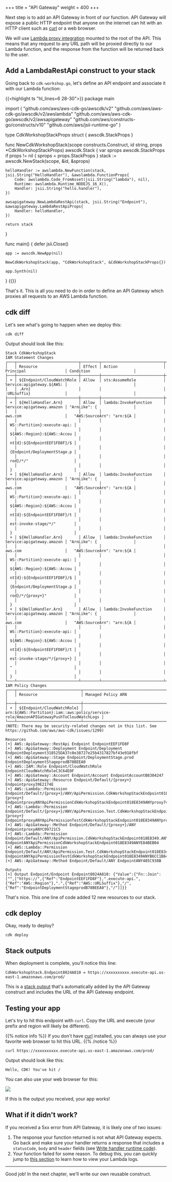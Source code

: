 +++
title = "API Gateway"
weight = 400
+++

Next step is to add an API Gateway in front of our function. API Gateway will
expose a public HTTP endpoint that anyone on the internet can hit with an HTTP
client such as [curl](https://curl.haxx.se/) or a web browser.

We will use [Lambda proxy
integration](https://docs.aws.amazon.com/apigateway/latest/developerguide/api-gateway-create-api-as-simple-proxy-for-lambda.html)
mounted to the root of the API. This means that any request to any URL path will
be proxied directly to our Lambda function, and the response from the function
will be returned back to the user.

## Add a LambdaRestApi construct to your stack

Going back to `cdk-workshop.go`, let's define an API endpoint and associate it with our Lambda function:

{{<highlight ts "hl_lines=6 28-30">}}
package main

import (
	"github.com/aws/aws-cdk-go/awscdk/v2"
	"github.com/aws/aws-cdk-go/awscdk/v2/awslambda"
	"github.com/aws/aws-cdk-go/awscdk/v2/awsapigateway"
	"github.com/aws/constructs-go/constructs/v10"
	"github.com/aws/jsii-runtime-go"
)

type CdkWorkshopStackProps struct {
	awscdk.StackProps
}

func NewCdkWorkshopStack(scope constructs.Construct, id string, props *CdkWorkshopStackProps) awscdk.Stack {
	var sprops awscdk.StackProps
	if props != nil {
		sprops = props.StackProps
	}
	stack := awscdk.NewStack(scope, &id, &sprops)

	helloHandler := awslambda.NewFunction(stack, jsii.String("HelloHandler"), &awslambda.FunctionProps{
		Code: awslambda.Code_FromAsset(jsii.String("lambda"), nil),
		Runtime: awslambda.Runtime_NODEJS_16_X(),
		Handler: jsii.String("hello.handler"),
	})

	awsapigateway.NewLambdaRestApi(stack, jsii.String("Endpoint"), &awsapigateway.LambdaRestApiProps{
		Handler: helloHandler,
	})

	return stack
}

func main() {
	defer jsii.Close()

	app := awscdk.NewApp(nil)

	NewCdkWorkshopStack(app, "CdkWorkshopStack", &CdkWorkshopStackProps{})

	app.Synth(nil)
}
{{</highlight>}}

That's it. This is all you need to do in order to define an API Gateway which
proxies all requests to an AWS Lambda function.

## cdk diff

Let's see what's going to happen when we deploy this:

```
cdk diff
```

Output should look like this:

```text
Stack CdkWorkshopStack
IAM Statement Changes
┌───┬───────────────────────────┬────────┬───────────────────────────┬───────────────────────────┬─────────────────────────────┐
│   │ Resource                  │ Effect │ Action                    │ Principal                 │ Condition                   │
├───┼───────────────────────────┼────────┼───────────────────────────┼───────────────────────────┼─────────────────────────────┤
│ + │ ${Endpoint/CloudWatchRole │ Allow  │ sts:AssumeRole            │ Service:apigateway.${AWS: │                             │
│   │ .Arn}                     │        │                           │ :URLSuffix}               │                             │
├───┼───────────────────────────┼────────┼───────────────────────────┼───────────────────────────┼─────────────────────────────┤
│ + │ ${HelloHandler.Arn}       │ Allow  │ lambda:InvokeFunction     │ Service:apigateway.amazon │ "ArnLike": {                │
│   │                           │        │                           │ aws.com                   │   "AWS:SourceArn": "arn:${A │
│   │                           │        │                           │                           │ WS::Partition}:execute-api: │
│   │                           │        │                           │                           │ ${AWS::Region}:${AWS::Accou │
│   │                           │        │                           │                           │ ntId}:${EndpointEEF1FD8F}/$ │
│   │                           │        │                           │                           │ {Endpoint/DeploymentStage.p │
│   │                           │        │                           │                           │ rod}/*/"                    │
│   │                           │        │                           │                           │ }                           │
│ + │ ${HelloHandler.Arn}       │ Allow  │ lambda:InvokeFunction     │ Service:apigateway.amazon │ "ArnLike": {                │
│   │                           │        │                           │ aws.com                   │   "AWS:SourceArn": "arn:${A │
│   │                           │        │                           │                           │ WS::Partition}:execute-api: │
│   │                           │        │                           │                           │ ${AWS::Region}:${AWS::Accou │
│   │                           │        │                           │                           │ ntId}:${EndpointEEF1FD8F}/t │
│   │                           │        │                           │                           │ est-invoke-stage/*/"        │
│   │                           │        │                           │                           │ }                           │
│ + │ ${HelloHandler.Arn}       │ Allow  │ lambda:InvokeFunction     │ Service:apigateway.amazon │ "ArnLike": {                │
│   │                           │        │                           │ aws.com                   │   "AWS:SourceArn": "arn:${A │
│   │                           │        │                           │                           │ WS::Partition}:execute-api: │
│   │                           │        │                           │                           │ ${AWS::Region}:${AWS::Accou │
│   │                           │        │                           │                           │ ntId}:${EndpointEEF1FD8F}/$ │
│   │                           │        │                           │                           │ {Endpoint/DeploymentStage.p │
│   │                           │        │                           │                           │ rod}/*/{proxy+}"            │
│   │                           │        │                           │                           │ }                           │
│ + │ ${HelloHandler.Arn}       │ Allow  │ lambda:InvokeFunction     │ Service:apigateway.amazon │ "ArnLike": {                │
│   │                           │        │                           │ aws.com                   │   "AWS:SourceArn": "arn:${A │
│   │                           │        │                           │                           │ WS::Partition}:execute-api: │
│   │                           │        │                           │                           │ ${AWS::Region}:${AWS::Accou │
│   │                           │        │                           │                           │ ntId}:${EndpointEEF1FD8F}/t │
│   │                           │        │                           │                           │ est-invoke-stage/*/{proxy+} │
│   │                           │        │                           │                           │ "                           │
│   │                           │        │                           │                           │ }                           │
└───┴───────────────────────────┴────────┴───────────────────────────┴───────────────────────────┴─────────────────────────────┘
IAM Policy Changes
┌───┬────────────────────────────┬─────────────────────────────────────────────────────────────────────────────────────────┐
│   │ Resource                   │ Managed Policy ARN                                                                      │
├───┼────────────────────────────┼─────────────────────────────────────────────────────────────────────────────────────────┤
│ + │ ${Endpoint/CloudWatchRole} │ arn:${AWS::Partition}:iam::aws:policy/service-role/AmazonAPIGatewayPushToCloudWatchLogs │
└───┴────────────────────────────┴─────────────────────────────────────────────────────────────────────────────────────────┘
(NOTE: There may be security-related changes not in this list. See https://github.com/aws/aws-cdk/issues/1299)

Resources
[+] AWS::ApiGateway::RestApi Endpoint EndpointEEF1FD8F
[+] AWS::ApiGateway::Deployment Endpoint/Deployment EndpointDeployment318525DA37c0e38727e25b4317827bf43e918fbf
[+] AWS::ApiGateway::Stage Endpoint/DeploymentStage.prod EndpointDeploymentStageprodB78BEEA0
[+] AWS::IAM::Role Endpoint/CloudWatchRole EndpointCloudWatchRoleC3C64E0F
[+] AWS::ApiGateway::Account Endpoint/Account EndpointAccountB8304247
[+] AWS::ApiGateway::Resource Endpoint/Default/{proxy+} Endpointproxy39E2174E
[+] AWS::Lambda::Permission Endpoint/Default/{proxy+}/ANY/ApiPermission.CdkWorkshopStackEndpoint018E8349.ANY..{proxy+} EndpointproxyANYApiPermissionCdkWorkshopStackEndpoint018E8349ANYproxy747DCA52
[+] AWS::Lambda::Permission Endpoint/Default/{proxy+}/ANY/ApiPermission.Test.CdkWorkshopStackEndpoint018E8349.ANY..{proxy+} EndpointproxyANYApiPermissionTestCdkWorkshopStackEndpoint018E8349ANYproxy41939001
[+] AWS::ApiGateway::Method Endpoint/Default/{proxy+}/ANY EndpointproxyANYC09721C5
[+] AWS::Lambda::Permission Endpoint/Default/ANY/ApiPermission.CdkWorkshopStackEndpoint018E8349.ANY.. EndpointANYApiPermissionCdkWorkshopStackEndpoint018E8349ANYE84BEB04
[+] AWS::Lambda::Permission Endpoint/Default/ANY/ApiPermission.Test.CdkWorkshopStackEndpoint018E8349.ANY.. EndpointANYApiPermissionTestCdkWorkshopStackEndpoint018E8349ANYB6CC1B64
[+] AWS::ApiGateway::Method Endpoint/Default/ANY EndpointANY485C938B

Outputs
[+] Output Endpoint/Endpoint Endpoint8024A810: {"Value":{"Fn::Join":["",["https://",{"Ref":"EndpointEEF1FD8F"},".execute-api.",{"Ref":"AWS::Region"},".",{"Ref":"AWS::URLSuffix"},"/",{"Ref":"EndpointDeploymentStageprodB78BEEA0"},"/"]]}}
```

That's nice. This one line of code added 12 new resources to our stack.

## cdk deploy

Okay, ready to deploy?

```
cdk deploy
```

## Stack outputs

When deployment is complete, you'll notice this line:

```
CdkWorkshopStack.Endpoint8024A810 = https://xxxxxxxxxx.execute-api.us-east-1.amazonaws.com/prod/
```

This is a [stack output](https://docs.aws.amazon.com/AWSCloudFormation/latest/UserGuide/stacks.html) that's
automatically added by the API Gateway construct and includes the URL of the API Gateway endpoint.

## Testing your app

Let's try to hit this endpoint with `curl`. Copy the URL and execute (your
prefix and region will likely be different).

{{% notice info %}}
If you don't have [curl](https://curl.haxx.se/) installed, you can always use
your favorite web browser to hit this URL.
{{% /notice %}}

```
curl https://xxxxxxxxxx.execute-api.us-east-1.amazonaws.com/prod/
```

Output should look like this:

```
Hello, CDK! You've hit /
```

You can also use your web browser for this:

![](./browser.png)

If this is the output you received, your app works!

## What if it didn't work?

If you received a 5xx error from API Gateway, it is likely one of two issues:

1. The response your function returned is not what API Gateway expects. Go back
   and make sure your handler returns a response that includes a `statusCode`,
   `body` and `header` fields (see [Write handler runtime
   code](./200-lambda.html)).
2. Your function failed for some reason. To debug this, you can quickly jump to [this section](../40-hit-counter/500-logs.html)
   to learn how to view your Lambda logs.

---

Good job! In the next chapter, we'll write our own reusable construct.
